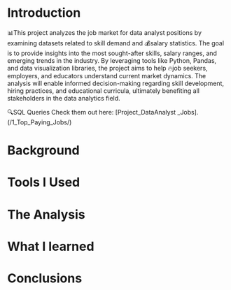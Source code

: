 # Introduction
📊This project analyzes the job market for data analyst positions by examining datasets related to skill demand and 💰salary statistics. The goal is to provide insights into the most sought-after skills, salary ranges, and emerging trends in the industry. By leveraging tools like Python, Pandas, and data visualization libraries, the project aims to help 🔥job seekers, employers, and educators understand current market dynamics. The analysis will enable informed decision-making regarding skill development, hiring practices, and educational curricula, ultimately benefiting all stakeholders in the data analytics field.

🔍SQL Queries Check them out here: [Project_DataAnalyst
_Jobs].(/1_Top_Paying_Jobs/)

# Background
# Tools I Used
# The Analysis 
# What I learned
# Conclusions
